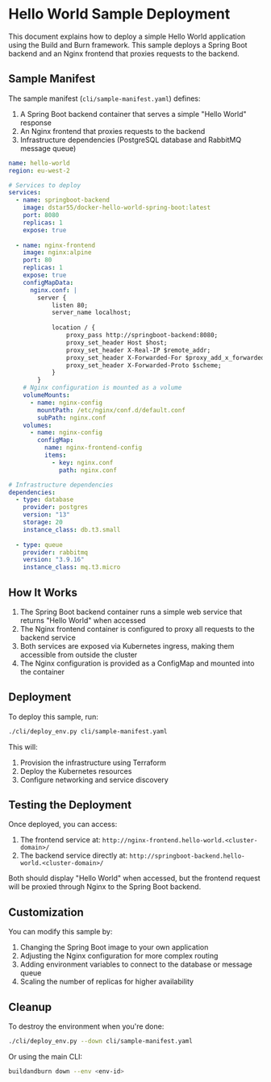 # Hello World Sample Deployment

This document explains how to deploy a simple Hello World application using the Build and Burn framework. This sample deploys a Spring Boot backend and an Nginx frontend that proxies requests to the backend.

## Sample Manifest

The sample manifest (`cli/sample-manifest.yaml`) defines:

1. A Spring Boot backend container that serves a simple "Hello World" response
2. An Nginx frontend that proxies requests to the backend
3. Infrastructure dependencies (PostgreSQL database and RabbitMQ message queue)

```yaml
name: hello-world
region: eu-west-2

# Services to deploy
services:
  - name: springboot-backend
    image: dstar55/docker-hello-world-spring-boot:latest
    port: 8080
    replicas: 1
    expose: true
  
  - name: nginx-frontend
    image: nginx:alpine
    port: 80
    replicas: 1
    expose: true
    configMapData:
      nginx.conf: |
        server {
            listen 80;
            server_name localhost;
            
            location / {
                proxy_pass http://springboot-backend:8080;
                proxy_set_header Host $host;
                proxy_set_header X-Real-IP $remote_addr;
                proxy_set_header X-Forwarded-For $proxy_add_x_forwarded_for;
                proxy_set_header X-Forwarded-Proto $scheme;
            }
        }
    # Nginx configuration is mounted as a volume
    volumeMounts:
      - name: nginx-config
        mountPath: /etc/nginx/conf.d/default.conf
        subPath: nginx.conf
    volumes:
      - name: nginx-config
        configMap:
          name: nginx-frontend-config
          items:
            - key: nginx.conf
              path: nginx.conf

# Infrastructure dependencies
dependencies:
  - type: database
    provider: postgres
    version: "13"
    storage: 20
    instance_class: db.t3.small
  
  - type: queue
    provider: rabbitmq
    version: "3.9.16"
    instance_class: mq.t3.micro
```

## How It Works

1. The Spring Boot backend container runs a simple web service that returns "Hello World" when accessed
2. The Nginx frontend container is configured to proxy all requests to the backend service
3. Both services are exposed via Kubernetes ingress, making them accessible from outside the cluster
4. The Nginx configuration is provided as a ConfigMap and mounted into the container

## Deployment

To deploy this sample, run:

```bash
./cli/deploy_env.py cli/sample-manifest.yaml
```

This will:
1. Provision the infrastructure using Terraform
2. Deploy the Kubernetes resources
3. Configure networking and service discovery

## Testing the Deployment

Once deployed, you can access:

1. The frontend service at: `http://nginx-frontend.hello-world.<cluster-domain>/`
2. The backend service directly at: `http://springboot-backend.hello-world.<cluster-domain>/`

Both should display "Hello World" when accessed, but the frontend request will be proxied through Nginx to the Spring Boot backend.

## Customization

You can modify this sample by:

1. Changing the Spring Boot image to your own application
2. Adjusting the Nginx configuration for more complex routing
3. Adding environment variables to connect to the database or message queue
4. Scaling the number of replicas for higher availability

## Cleanup

To destroy the environment when you're done:

```bash
./cli/deploy_env.py --down cli/sample-manifest.yaml
```

Or using the main CLI:

```bash
buildandburn down --env <env-id>
``` 
